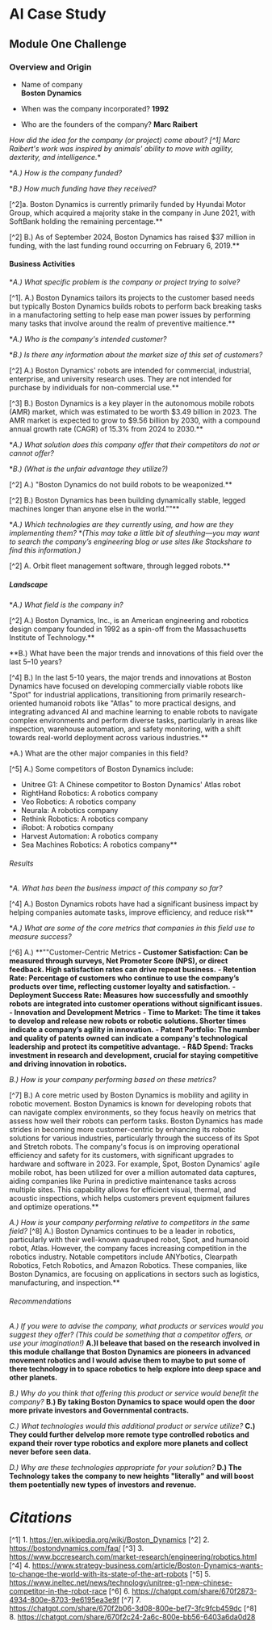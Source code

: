 # AI Case Study
## Module One Challenge

### Overview and Origin

* Name of company  
   **Boston Dynamics** 

* When was the company incorporated?
        **1992** 

* Who are the founders of the company?
        **Marc Raibert**  

**How did the idea for the company (or project) come about?*
[^1] Marc Raibert's work was inspired by animals' ability to move with agility, dexterity, and intelligence.** 

**A.) How is the company funded?* 

**B.) How much funding have they received?*

[^2]a. Boston Dynamics is currently primarily funded by Hyundai Motor Group, which acquired a majority stake in the company in June 2021, with SoftBank holding the remaining percentage.** 
    
[^2] B.) As of September 2024, Boston Dynamics has raised $37 million in funding, with the last funding round occurring on February 6, 2019.** 


#### Business Activities

**A.) What specific problem is the company or project trying to solve?*
 
 [^1]. A.) Boston Dynamics tailors its projects to the customer based needs but typically Boston Dynamics builds robots to perform back breaking tasks in a manufactoring setting to help ease man power issues by performing many tasks that involve around the realm of preventive maitience.**  

**A.) Who is the company's intended customer?* 

**B.) Is there any information about the market size of this set of customers?*

[^2] A.) Boston Dynamics' robots are intended for commercial, industrial, enterprise, and university research uses. They are not intended for purchase by individuals for non-commercial use.**  

[^3] B.) Boston Dynamics is a key player in the autonomous mobile robots (AMR) market, which was estimated to be worth $3.49 billion in 2023. The AMR market is expected to grow to $9.56 billion by 2030, with a compound annual growth rate (CAGR) of 15.3% from 2024 to 2030.**

**A.) What solution does this company offer that their competitors do not or cannot offer?* 

**B.) (What is the unfair advantage they utilize?)*

[^2] A.) "Boston Dynamics do not build robots to be weaponized.**  

[^2] B.) Boston Dynamics has been building dynamically stable, legged machines longer than anyone else in the world.""**  

**A.) Which technologies are they currently using, and how are they implementing them?* **(This may take a little bit of sleuthing&mdash;you may want to search the company’s engineering blog or use sites like Stackshare to find this information.)* 

[^2] A. Orbit fleet management software, through legged robots.**

##### Landscape

**A.) What field is the company in?* 

[^2] A.) Boston Dynamics, Inc., is an American engineering and robotics design company founded in 1992 as a spin-off from the Massachusetts Institute of Technology.**

**B.) What have been the major trends and innovations of this field over the last 5&ndash;10 years? 

[^4] B.) In the last 5-10 years, the major trends and innovations at Boston Dynamics have focused on developing commercially viable robots like "Spot" for industrial applications, transitioning from primarily research-oriented humanoid robots like "Atlas" to more practical designs, and integrating advanced AI and machine learning to enable robots to navigate complex environments and perform diverse tasks, particularly in areas like inspection, warehouse automation, and safety monitoring, with a shift towards real-world deployment across various industries.** 
 
*A.) What are the other major companies in this field? 

   [^5] A.) Some competitors of Boston Dynamics include: 
- Unitree G1: A Chinese competitor to Boston Dynamics' Atlas robot 
- RightHand Robotics: A robotics company 
- Veo Robotics: A robotics company 
- Neurala: A robotics company 
- Rethink Robotics: A robotics company 
- iRobot: A robotics company 
- Harvest Automation: A robotics company 
- Sea Machines Robotics: A robotics company**

###### Results

**A.  What has been the business impact of this company so far?*

[^4] A.) Boston Dynamics robots have had a significant business impact by helping companies automate tasks, improve efficiency, and reduce risk** 

**A.) What are some of the core metrics that companies in this field use to measure success?*

[^6] A.) 
**""Customer-Centric Metrics
**- Customer Satisfaction: Can be measured through surveys, Net Promoter Score (NPS), or direct feedback. High satisfaction rates can drive repeat business.**
**- Retention Rate: Percentage of customers who continue to use the company’s products over time, reflecting customer loyalty and satisfaction.**
**- Deployment Success Rate: Measures how successfully and smoothly robots are integrated into customer operations without significant issues.**
**- Innovation and Development Metrics**
**- Time to Market: The time it takes to develop and release new robots or robotic solutions. Shorter times indicate a company’s agility in innovation.**
**- Patent Portfolio: The number and quality of patents owned can indicate a company's technological leadership and protect its competitive advantage.**
**- R&D Spend: Tracks investment in research and development, crucial for staying competitive and driving innovation in robotics.**  

*B.) How is your company performing based on these metrics?* 

[^7] B.) A core metric used by Boston Dynamics is mobility and agility in robotic movement. Boston Dynamics is known for developing robots that can navigate complex environments, so they focus heavily on metrics that assess how well their robots can perform tasks. Boston Dynamics has made strides in becoming more customer-centric by enhancing its robotic solutions for various industries, particularly through the success of its Spot and Stretch robots. The company's focus is on improving operational efficiency and safety for its customers, with significant upgrades to hardware and software in 2023. For example, Spot, Boston Dynamics' agile mobile robot, has been utilized for over a million automated data captures, aiding companies like Purina in predictive maintenance tasks across multiple sites. This capability allows for efficient visual, thermal, and acoustic inspections, which helps customers prevent equipment failures and optimize operations.**

*A.) How is your company performing relative to competitors in the same field?*
    [^8] A.) Boston Dynamics continues to be a leader in robotics, particularly with their well-known quadruped robot, Spot, and humanoid robot, Atlas. However, the company faces increasing competition in the robotics industry. Notable competitors include ANYbotics, Clearpath Robotics, Fetch Robotics, and Amazon Robotics. These companies, like Boston Dynamics, are focusing on applications in sectors such as logistics, manufacturing, and inspection.**

###### Recommendations

*A.) If you were to advise the company, what products or services would you suggest they offer? (This could be something that a competitor offers, or use your imagination!)*
    **A.)I beleave that based on the research involved in this module challange that Boston Dynamics are pioneers in advanced movement robotics and I would advise them to maybe to put some of there technology in to space robotics to help explore into deep space and other planets.** 

*B.) Why do you think that offering this product or service would benefit the company?*
    **B.) By taking Boston Dynamics to space would open the door more private investors and Governmental contracts.**  

*C.) What technologies would this additional product or service utilize?*
    **C.) They could further delvelop more remote type controlled robotics and expand their rover type robotics and explore more planets and collect never before seen data.** 

*D.)  Why are these technologies appropriate for your solution?*
    **D.) The Technology takes the company to new heights "literally" and will boost them poetentially new types of investors and revenue.** 

 # ***Citations***

[^1]    1. https://en.wikipedia.org/wiki/Boston_Dynamics
[^2]    2. https://bostondynamics.com/faq/
[^3]    3. https://www.bccresearch.com/market-research/engineering/robotics.html 
[^4]    4. https://www.strategy-business.com/article/Boston-Dynamics-wants-to-change-the-world-with-its-state-of-the-art-robots
[^5]    5. https://www.ineltec.net/news/technology/unitree-g1-new-chinese-competitor-in-the-robot-race
[^6]    6. https://chatgpt.com/share/670f2873-4934-800e-8703-9e6195ea3e9f
[^7]    7. https://chatgpt.com/share/670f2b06-3d08-800e-bef7-3fc9fcb459dc
[^8]    8. https://chatgpt.com/share/670f2c24-2a6c-800e-bb56-6403a6da0d28